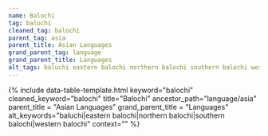 ```yaml
---
name: Balochi
tag: balochi
cleaned_tag: balochi
parent_tag: asia
parent_title: Asian Languages
grand_parent_tag: language
grand_parent_title: Languages
alt_tags: baluchi eastern balochi northern balochi southern balochi western balochi
---
```


{% include data-table-template.html 
  keyword="balochi" 
  cleaned_keyword="balochi" 
  title="Balochi"
  ancestor_path="language/asia" 
  parent_title = "Asian Languages"
  grand_parent_title = "Languages"
  alt_keywords="baluchi|eastern balochi|northern balochi|southern balochi|western balochi"
  context=""
%}

